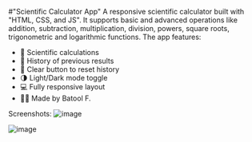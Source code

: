 #"Scientific Calculator App"
A responsive scientific calculator built with "HTML, CSS, and JS". It supports basic and advanced operations like addition, subtraction, multiplication, division, powers, square roots, trigonometric and logarithmic functions. The app features:

* 🧮 Scientific calculations
* 📜 History of previous results
* 🧼 Clear button to reset history
* 🌗 Light/Dark mode toggle
* 💻 Fully responsive layout
* 👩‍💻 Made by Batool F.

Screenshots:
![image](https://github.com/user-attachments/assets/3b07cb8f-46e8-4c27-8217-f4667e9b66b7)

![image](https://github.com/user-attachments/assets/558f6cda-9229-4eec-a5ef-a0f3c49306e3)
